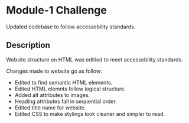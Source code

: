 # Module-1 Challenge
Updated codebase to follow accessebility standards.


## Description
Website structure on HTML was editied to meet accessebility standards.

Changes made to website go as follow:
 - Edited to find semantic HTML elements.
 - Edited HTML elemnts follow logical structure.
 - Added alt attributes to images.
 - Heading attributes fall in sequential order.
 - Edited title name for website.
 - Edited CSS to make stylings look cleaner and simpler to read.